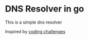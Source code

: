 # DNS Resolver in go
This is a simple dns resolver

Inspired by [coding challenges](https://codingchallenges.fyi/challenges/challenge-dns-resolver/) 
